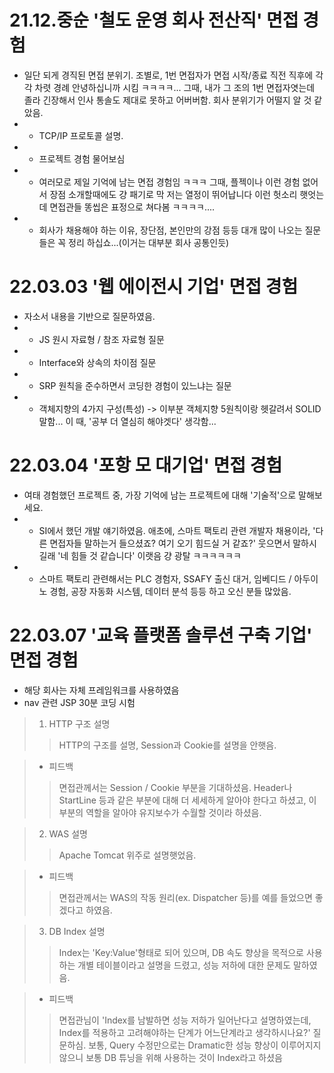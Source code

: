 21.12.중순 '철도 운영 회사 전산직' 면접 경험
====================================
- 일단 되게 경직된 면접 분위기. 조별로, 1번 면접자가 면접 시작/종료 직전 직후에 각각 차렷 경례 안녕하십니까 시킴 ㅋㅋㅋㅋ... 그때, 내가 그 조의 1번 면접자엿는데 졸라 긴장해서 인사 통솔도 제대로 못하고 어버버함. 회사 분위기가 어떨지 알 것 같았음.
- - TCP/IP 프로토콜 설명.
- - 프로젝트 경험 물어보심
- - 여러모로 제일 기억에 남는 면접 경험임 ㅋㅋㅋ 그때, 플젝이나 이런 경험 없어서 장점 소개할때에도 걍 패기로 막 저는 열정이 뛰어납니다 이런 헛소리 햇엇는데 면접관들 똥씹은 표정으로 쳐다봄 ㅋㅋㅋㅋ....
- - 회사가 채용해야 하는 이유, 장단점, 본인만의 강점 등등 대개 많이 나오는 질문들은 꼭 정리 하십쇼...(이거는 대부분 회사 공통인듯)

22.03.03 '웹 에이전시 기업' 면접 경험
===============================
- 자소서 내용을 기반으로 질문하였음.
- - JS 원시 자료형 / 참조 자료형 질문
- - Interface와 상속의 차이점 질문
- - SRP 원칙을 준수하면서 코딩한 경험이 있느냐는 질문
- - 객체지향의 4가지 구성(특성) -> 이부분 객체지향 5원칙이랑 헷갈려서 SOLID 말함... 이 때, '공부 더 열심히 해야겟다' 생각함...

22.03.04 '포항 모 대기업' 면접 경험
=============================
- 여태 경험했던 프로젝트 중, 가장 기억에 남는 프로젝트에 대해 '기술적'으로 말해보세요.
- - SI에서 했던 개발 얘기하였음. 애초에, 스마트 팩토리 관련 개발자 채용이라, '다른 면접자들 말하는거 들으셨죠? 여기 오기 힘드실 거 같죠?' 웃으면서 말하시길래 '네 힘들 것 같습니다' 이랫음 걍 광탈 ㅋㅋㅋㅋㅋㅋ
- - 스마트 팩토리 관련해서는 PLC 경험자, SSAFY 출신 대거, 임베디드 / 아두이노 경험, 공장 자동화 시스템, 데이터 분석 등등 하고 오신 분들 많았음.

22.03.07 '교육 플랫폼 솔루션 구축 기업' 면접 경험
========================================
- 해당 회사는 자체 프레임워크를 사용하였음
- nav 관련 JSP 30분 코딩 시험

> 1. HTTP 구조 설명
> > HTTP의 구조를 설명, Session과 Cookie를 설명을 안햇음. 

> - 피드백
> > 면접관께서는 Session / Cookie 부분을 기대하셨음. Header나 StartLine 등과 같은 부분에 대해 더 세세하게 알아야 한다고 하셨고, 이 부분의 역할을 알아야 유지보수가 수월할 것이라 하셨음.

> 2. WAS 설명
> > Apache Tomcat 위주로 설명햇었음.

> - 피드백
> > 면접관께서는 WAS의 작동 원리(ex. Dispatcher 등)를 예를 들었으면 좋겠다고 하였음.

> 3. DB Index 설명
> > Index는 'Key:Value'형태로 되어 있으며, DB 속도 향상을 목적으로 사용하는 개별 테이블이라고 설명을 드렸고, 성능 저하에 대한 문제도 말하였음.

> - 피드백
> > 면접관님이 'Index를 남발하면 성능 저하가 일어난다고 설명하였는데, Index를 적용하고 고려해야하는 단계가 어느단계라고 생각하시나요?' 질문하심.
> > 보통, Query 수정만으로는 Dramatic한 성능 향상이 이루어지지 않으니 보통 DB 튜닝을 위해 사용하는 것이 Index라고 하셨음
